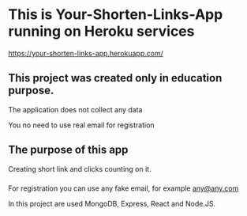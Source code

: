 # This is Your-Shorten-Links-App running on Heroku services

https://your-shorten-links-app.herokuapp.com/

## This project was created only in education purpose.

The application does not collect any data

You no need to use real email for registration

## The purpose of this app

Creating short link and clicks counting on it.

###

For registration you can use any fake email, for example any@any.com

In this project are used MongoDB, Express, React and Node.JS.

